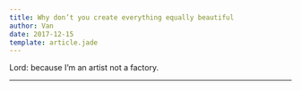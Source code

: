 ```yaml
---
title: Why don’t you create everything equally beautiful
author: Van
date: 2017-12-15
template: article.jade
---
```


Lord: because I’m an artist not a factory.

---








